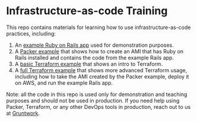 # Infrastructure-as-code Training

This repo contains materials for learning how to use infrastructure-as-code practices, including:

1. An [example Ruby on Rails app](/example-rails-app) used for demonstration purposes.
2. A [Packer example](/packer-example) that shows how to create an AMI that has Ruby on Rails installed and contains
   the code from the example Rails app.
3. A [basic Terraform example](/terraform-example-basic) that shows an intro to Terraform.
4. A [full Terraform example](/terraform-example-full) that shows more advanced Terraform usage, including how to take
   the AMI created by the Packer example, deploy it on AWS, and run the example Rails app.

Note: all the code in this repo is used only for demonstration and teaching purposes and should not be used in
production. If you need help using Packer, Terraform, or any other DevOps tools in production, reach out to us at
[Gruntwork](http://www.gruntwork.io/).
